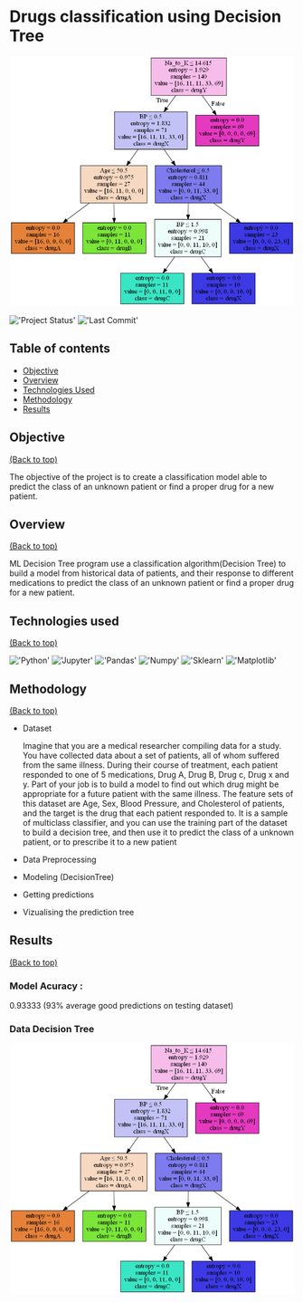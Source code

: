 # Drugs classification using Decision Tree


<img src="drugtree.png" alt="Project Image">

<br/>

!['Project Status'](https://img.shields.io/badge/Project%20Status-Completed-vert)
!['Last Commit'](https://img.shields.io/github/last-commit/ismael616/drug-decision-tree)



## Table of contents

- [Objective](#Objective)
- [Overview](#Overview)
- [Technologies Used ](#technologies-used)
- [Methodology](#Methodology)
- [Results](#Results)

## Objective
[(Back to top)](#Table-of-contents)

The  objective of the project is to create a classification model able  to predict the class of an unknown patient or find a proper drug for a new patient. 

## Overview

[(Back to top)](#Table-of-contents)

ML Decision Tree program  use a classification algorithm(Decision Tree) to build a model from historical data of patients, and their response to different medications
to predict the class of an unknown patient or find a proper drug for a new patient.

## Technologies used

[(Back to top)](#Table-of-contents)

!['Python'](https://img.shields.io/badge/-Python-green)
!['Jupyter'](https://img.shields.io/badge/-Jupyter%20Notebook-orange)
!['Pandas'](https://img.shields.io/badge/-pandas-blue)
!['Numpy'](
https://img.shields.io/badge/-numpy-red)
!['Sklearn'](https://img.shields.io/badge/-Sklearn-orange)
!['Matplotlib'](https://img.shields.io/badge/-Matplotlib-blue)

## Methodology
[(Back to top)](#Table-of-contents)

*  Dataset 

    Imagine that you are a medical researcher compiling data for a study. You have collected data about a set of patients, all of whom suffered from the same illness. During their course of treatment, each patient responded to one of 5 medications, Drug A, Drug B, Drug c, Drug x and y.
    Part of your job is to build a model to find out which drug might be appropriate for a future patient with the same illness. The feature sets of this dataset are Age, Sex, Blood Pressure, and Cholesterol of patients, and the target is the drug that each patient responded to.
    It is a sample of multiclass classifier, and you can use the training part of the dataset to build a decision tree, and then use it to predict the class of a unknown patient, or to prescribe it to a new patient

* Data Preprocessing
* Modeling (DecisionTree)
* Getting predictions
* Vizualising the prediction tree

## Results
[(Back to top)](#Table-of-contents)

### Model Acuracy :
  0.93333 (93% average good predictions on testing dataset)
### Data Decision Tree 
<img src="drugtree.png" alt="Project Image">
